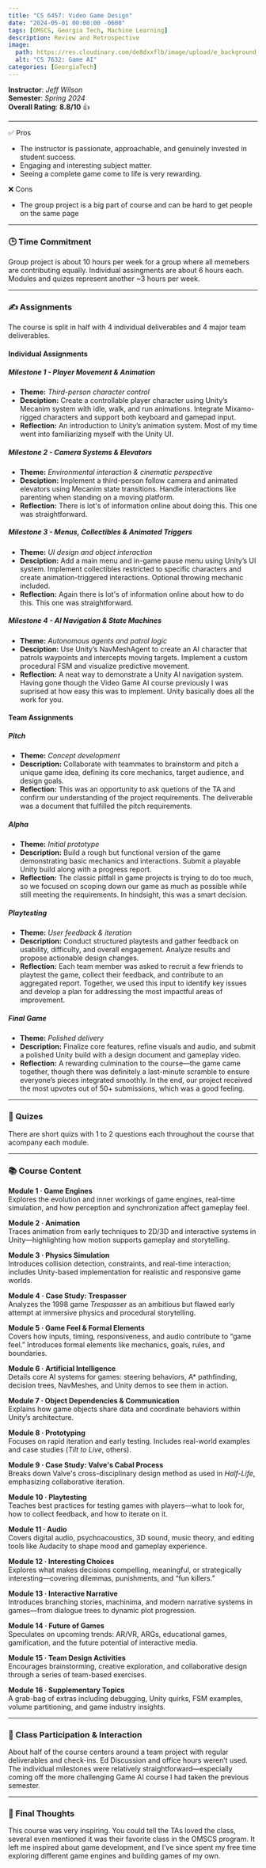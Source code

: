 ```yaml
---
title: "CS 6457: Video Game Design"
date: "2024-05-01 00:00:00 -0600"
tags: [OMSCS, Georgia Tech, Machine Learning]
description: Review and Retrospective
image:
  path: https://res.cloudinary.com/de8dxxflb/image/upload/e_background_removal/f_png/v1745382711/gatech_logo_q46ahl.jpg
  alt: "CS 7632: Game AI"
categories: [GeorgiaTech]
---
```


**Instructor**: *Jeff Wilson*  
**Semester**: *Spring 2024*  
**Overall Rating**: **8.8/10** 👍

---

 ✅ Pros
- The instructor is passionate, approachable, and genuinely invested in student success.
- Engaging and interesting subject matter.
- Seeing a complete game come to life is very rewarding.

 ❌ Cons
- The group project is a big part of course and can be hard to get people on the same page

---

### 🕒 Time Commitment

Group project is about 10 hours per week for a group where all memebers are contributing equally. Individual assingments are about 6 hours each. Modules and quizes represent another ~3 hours per week.

---

### ✍️ Assignments

The course is split in half with 4 individual deliverables and 4 major team deliverables.

#### Individual Assignments

##### Milestone 1 - Player Movement & Animation
- **Theme:** *Third-person character control*
- **Desciption:** Create a controllable player character using Unity’s Mecanim system with idle, walk, and run animations. Integrate Mixamo-rigged characters and support both keyboard and gamepad input.
- **Reflection:** An introduction to Unity’s animation system. Most of my time went into familiarizing myself with the Unity UI.

##### Milestone 2 - Camera Systems & Elevators
- **Theme:** *Environmental interaction & cinematic perspective*
- **Desciption:** Implement a third-person follow camera and animated elevators using Mecanim state transitions. Handle interactions like parenting when standing on a moving platform.
- **Reflection:** There is lot's of information online about doing this. This one was straightforward.

##### Milestone 3 - Menus, Collectibles & Animated Triggers
- **Theme:** *UI design and object interaction*
- **Desciption:** Add a main menu and in-game pause menu using Unity’s UI system. Implement collectibles restricted to specific characters and create animation-triggered interactions. Optional throwing mechanic included.
- **Reflection:** Again there is lot's of information online about how to do this. This one was straightforward.

##### Milestone 4 - AI Navigation & State Machines
- **Theme:** *Autonomous agents and patrol logic*
- **Desciption:** Use Unity’s NavMeshAgent to create an AI character that patrols waypoints and intercepts moving targets. Implement a custom procedural FSM and visualize predictive movement.
- **Reflection:** A neat way to demonstrate a Unity AI navigation system. Having gone though the Video Game AI course previously I was suprised at how easy this was to implement. Unity basically does all the work for you.


#### Team Assignments

##### Pitch
- **Theme:** *Concept development*
- **Description:** Collaborate with teammates to brainstorm and pitch a unique game idea, defining its core mechanics, target audience, and design goals.
- **Reflection:** This was an opportunity to ask quetions of the TA and confirm our understanding of the project requirements. The deliverable was a document that fulfilled the pitch requirements.

##### Alpha
- **Theme:** *Initial prototype*
- **Description:** Build a rough but functional version of the game demonstrating basic mechanics and interactions. Submit a playable Unity build along with a progress report.
- **Reflection:** The classic pitfall in game projects is trying to do too much, so we focused on scoping down our game as much as possible while still meeting the requirements. In hindsight, this was a smart decision.

##### Playtesting
- **Theme:** *User feedback & iteration*
- **Description:** Conduct structured playtests and gather feedback on usability, difficulty, and overall engagement. Analyze results and propose actionable design changes.
- **Reflection:** Each team member was asked to recruit a few friends to playtest the game, collect their feedback, and contribute to an aggregated report. Together, we used this input to identify key issues and develop a plan for addressing the most impactful areas of improvement.

##### Final Game
- **Theme:** *Polished delivery*
- **Description:** Finalize core features, refine visuals and audio, and submit a polished Unity build with a design document and gameplay video.
- **Reflection:** A rewarding culmination to the course—the game came together, though there was definitely a last-minute scramble to ensure everyone’s pieces integrated smoothly. In the end, our project received the most upvotes out of 50+ submissions, which was a good feeling.

---

### 📖 Quizes

There are short quizs with 1 to 2 questions each throughout the course that acompany each module.

---

### 📚 Course Content

**Module 1 · Game Engines**  
Explores the evolution and inner workings of game engines, real-time simulation, and how perception and synchronization affect gameplay feel.

**Module 2 · Animation**  
Traces animation from early techniques to 2D/3D and interactive systems in Unity—highlighting how motion supports gameplay and storytelling.

**Module 3 · Physics Simulation**  
Introduces collision detection, constraints, and real-time interaction; includes Unity-based implementation for realistic and responsive game worlds.

**Module 4 · Case Study: Trespasser**  
Analyzes the 1998 game *Trespasser* as an ambitious but flawed early attempt at immersive physics and procedural storytelling.

**Module 5 · Game Feel & Formal Elements**  
Covers how inputs, timing, responsiveness, and audio contribute to “game feel.” Introduces formal elements like mechanics, goals, rules, and boundaries.

**Module 6 · Artificial Intelligence**  
Details core AI systems for games: steering behaviors, A* pathfinding, decision trees, NavMeshes, and Unity demos to see them in action.

**Module 7 · Object Dependencies & Communication**  
Explains how game objects share data and coordinate behaviors within Unity’s architecture.

**Module 8 · Prototyping**  
Focuses on rapid iteration and early testing. Includes real-world examples and case studies (*Tilt to Live*, others).

**Module 9 · Case Study: Valve's Cabal Process**  
Breaks down Valve's cross-disciplinary design method as used in *Half-Life*, emphasizing collaborative iteration.

**Module 10 · Playtesting**  
Teaches best practices for testing games with players—what to look for, how to collect feedback, and how to iterate on it.

**Module 11 · Audio**  
Covers digital audio, psychoacoustics, 3D sound, music theory, and editing tools like Audacity to shape mood and gameplay experience.

**Module 12 · Interesting Choices**  
Explores what makes decisions compelling, meaningful, or strategically interesting—covering dilemmas, punishments, and “fun killers.”

**Module 13 · Interactive Narrative**  
Introduces branching stories, machinima, and modern narrative systems in games—from dialogue trees to dynamic plot progression.

**Module 14 · Future of Games**  
Speculates on upcoming trends: AR/VR, ARGs, educational games, gamification, and the future potential of interactive media.

**Module 15 · Team Design Activities**  
Encourages brainstorming, creative exploration, and collaborative design through a series of team-based exercises.

**Module 16 · Supplementary Topics**  
A grab-bag of extras including debugging, Unity quirks, FSM examples, volume partitioning, and game industry insights.

---

### 💬 Class Participation & Interaction

About half of the course centers around a team project with regular deliverables and check-ins. Ed Discussion and office hours weren’t used. The individual milestones were relatively straightforward—especially coming off the more challenging Game AI course I had taken the previous semester.

---

### 💭 Final Thoughts

This course was very inspiring. You could tell the TAs loved the class, several even mentioned it was their favorite class in the OMSCS program. It left me inspired about game development, and I’ve since spent my free time exploring different game engines and building games of my own.

